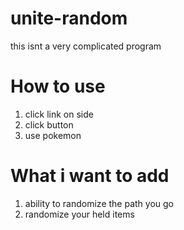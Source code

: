 # unite-random
this isnt a very complicated program

# How to use
1. click link on side
2. click button
3. use pokemon

# What i want to add
1. ability to randomize the path you go
2. randomize your held items

